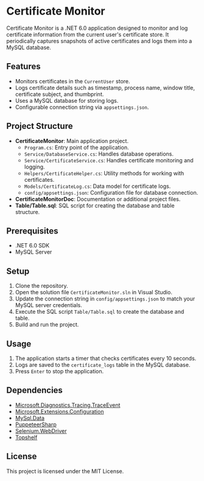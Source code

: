 # Certificate Monitor

Certificate Monitor is a .NET 6.0 application designed to monitor and log certificate information from the current user's certificate store. It periodically captures snapshots of active certificates and logs them into a MySQL database.

## Features

- Monitors certificates in the `CurrentUser` store.
- Logs certificate details such as timestamp, process name, window title, certificate subject, and thumbprint.
- Uses a MySQL database for storing logs.
- Configurable connection string via `appsettings.json`.

## Project Structure

- **CertificateMonitor**: Main application project.
  - `Program.cs`: Entry point of the application.
  - `Service/DatabaseService.cs`: Handles database operations.
  - `Service/CertificateService.cs`: Handles certificate monitoring and logging.
  - `Helpers/CertificateHelper.cs`: Utility methods for working with certificates.
  - `Models/CertificateLog.cs`: Data model for certificate logs.
  - `config/appsettings.json`: Configuration file for database connection.
- **CertificateMonitorDoc**: Documentation or additional project files.
- **Table/Table.sql**: SQL script for creating the database and table structure.

## Prerequisites

- .NET 6.0 SDK
- MySQL Server

## Setup

1. Clone the repository.
2. Open the solution file `CertificateMonitor.sln` in Visual Studio.
3. Update the connection string in `config/appsettings.json` to match your MySQL server credentials.
4. Execute the SQL script `Table/Table.sql` to create the database and table.
5. Build and run the project.

## Usage

1. The application starts a timer that checks certificates every 10 seconds.
2. Logs are saved to the `certificate_logs` table in the MySQL database.
3. Press `Enter` to stop the application.

## Dependencies

- [Microsoft.Diagnostics.Tracing.TraceEvent](https://www.nuget.org/packages/Microsoft.Diagnostics.Tracing.TraceEvent)
- [Microsoft.Extensions.Configuration](https://www.nuget.org/packages/Microsoft.Extensions.Configuration)
- [MySql.Data](https://www.nuget.org/packages/MySql.Data)
- [PuppeteerSharp](https://www.nuget.org/packages/PuppeteerSharp)
- [Selenium.WebDriver](https://www.nuget.org/packages/Selenium.WebDriver)
- [Topshelf](https://www.nuget.org/packages/Topshelf)

## License

This project is licensed under the MIT License.